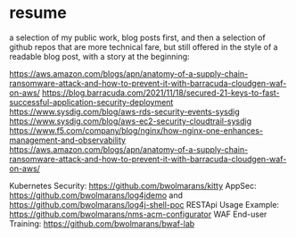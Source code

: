 # resume

 a selection of my public work, blog posts first, and then a selection of github repos that are more technical fare, but still offered in the style of a readable blog post, with a story at the beginning:

https://aws.amazon.com/blogs/apn/anatomy-of-a-supply-chain-ransomware-attack-and-how-to-prevent-it-with-barracuda-cloudgen-waf-on-aws/
https://blog.barracuda.com/2021/11/18/secured-21-keys-to-fast-successful-application-security-deployment
https://www.sysdig.com/blog/aws-rds-security-events-sysdig
https://www.sysdig.com/blog/aws-ec2-security-cloudtrail-sysdig
https://www.f5.com/company/blog/nginx/how-nginx-one-enhances-management-and-observability
https://aws.amazon.com/blogs/apn/anatomy-of-a-supply-chain-ransomware-attack-and-how-to-prevent-it-with-barracuda-cloudgen-waf-on-aws/

Kubernetes Security: https://github.com/bwolmarans/kitty
AppSec: https://github.com/bwolmarans/log4jdemo and https://github.com/bwolmarans/log4j-shell-poc
RESTApi Usage Example: https://github.com/bwolmarans/nms-acm-configurator
WAF End-user Training: https://github.com/bwolmarans/bwaf-lab


